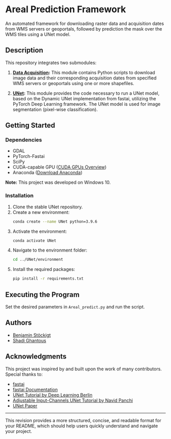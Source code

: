 # Areal Prediction Framework

An automated framework for downloading raster data and acquisition dates from WMS servers or geoportals, followed by prediction the mask over the WMS tiles using a UNet model.

## Description

This repository integrates two submodules:

1. **[Data Acquisition](https://github.com/LUP-LuftbildUmweltPlanung/Data_acquisition):** This module contains Python scripts to download image data and their corresponding acquisition dates from specified WMS servers or geoportals using one or more shapefiles.

2. **[UNet](https://arxiv.org/abs/1505.04597):** This module provides the code necessary to run a UNet model, based on the Dynamic UNet implementation from fastai, utilizing the PyTorch Deep Learning framework. The UNet model is used for image segmentation (pixel-wise classification).

## Getting Started

### Dependencies

- GDAL
- PyTorch-Fastai
- SciPy
- CUDA-capable GPU ([CUDA GPUs Overview](https://developer.nvidia.com/cuda-gpus))
- Anaconda ([Download Anaconda](https://www.anaconda.com/products/distribution))

**Note:** This project was developed on Windows 10.

### Installation

1. Clone the stable UNet repository.
2. Create a new environment:
    ```bash
    conda create --name UNet python=3.9.6
    ```
3. Activate the environment:
    ```bash
    conda activate UNet
    ```
4. Navigate to the environment folder:
    ```bash
    cd ../UNet/environment
    ```
5. Install the required packages:
    ```bash
    pip install -r requirements.txt
    ```

## Executing the Program

Set the desired parameters in `Areal_predict.py` and run the script.

## Authors

- [Benjamin Stöckigt](https://github.com/benjaminstoeckigt)
- [Shadi Ghantous](https://github.com/Shadiouss)

## Acknowledgments

This project was inspired by and built upon the work of many contributors. Special thanks to:

- [fastai](https://www.fast.ai/)
- [fastai Documentation](https://docs.fast.ai/)
- [UNet Tutorial by Deep Learning Berlin](https://deeplearning.berlin/satellite%20imagery/computer%20vision/fastai/2021/02/17/Building-Detection-SpaceNet7.html)
- [Adjustable Input-Channels UNet Tutorial by Navid Panchi](https://github.com/navidpanchi/N-Channeled-Input-UNet-Fastai/blob/master/N-Channeled-Input-UNet%20.ipynb)
- [UNet Paper](https://arxiv.org/abs/1505.04597)

---

This revision provides a more structured, concise, and readable format for your README, which should help users quickly understand and navigate your project.
